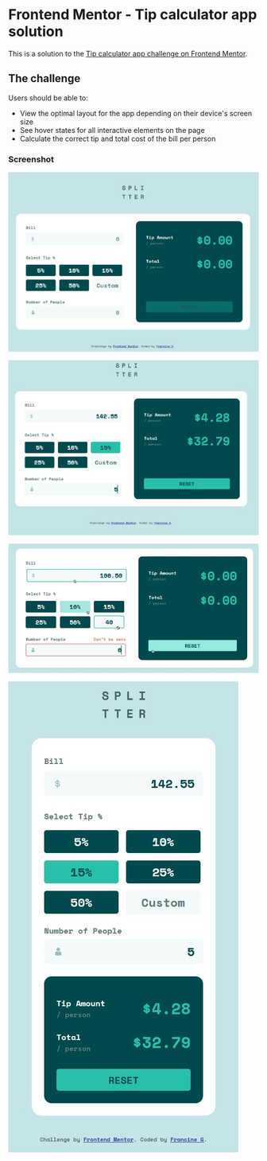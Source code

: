 # Frontend Mentor - Tip calculator app solution

This is a solution to the [Tip calculator app challenge on Frontend Mentor](https://www.frontendmentor.io/challenges/tip-calculator-app-ugJNGbJUX). 

## The challenge

Users should be able to:

- View the optimal layout for the app depending on their device's screen size
- See hover states for all interactive elements on the page
- Calculate the correct tip and total cost of the bill per person

### Screenshot

![](./screenshots/tip-calculator-app-final-product.jpg)

![](./screenshots/tip-calculator-app-filled.jpg)

![](./screenshots/tip-calculator-app-error.jpg)

![](./screenshots/tip-calculator-app-mobile.jpg)
